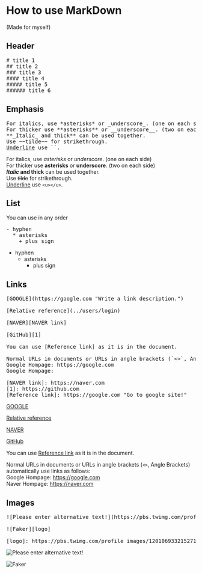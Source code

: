 # How to use MarkDown
(Made for myself)

## Header
<pre>
# title 1   
## title 2   
### title 3   
#### title 4   
##### title 5   
###### title 6
</pre>

## Emphasis
<pre>
For italics, use *asterisks* or _underscore_. (one on each side)   
For thicker use **asterisks** or __underscore__. (two on each side)   
**_Italic_ and thick** can be used together.   
Use ~~tilde~~ for strikethrough.   
<u>Underline</u> use `<u></u>`.   
</pre>
For italics, use *asterisks* or _underscore_. (one on each side)   
For thicker use **asterisks** or __underscore__. (two on each side)   
**_Italic_ and thick** can be used together.   
Use ~~tilde~~ for strikethrough.   
<u>Underline</u> use `<u></u>`.   

## List
You can use in any order
<pre>
- hyphen
  * asterisks
    + plus sign
</pre>
- hyphen
  * asterisks
    + plus sign
  
## Links
<pre>
[GOOGLE](https://google.com "Write a link description.")

[Relative reference](../users/login)

[NAVER][NAVER link]

[GitHub][1]

You can use [Reference link] as it is in the document.

Normal URLs in documents or URLs in angle brackets (`<>`, Angle Brackets) automatically use links as follows:
Google Hompage: https://google.com   
Google Hompage: <https://google.com>

[NAVER link]: https://naver.com
[1]: https://github.com
[Reference link]: https://google.com "Go to google site!"
</pre>

[GOOGLE](https://google.com "Write a link description.")

[Relative reference](../users/login)

[NAVER][NAVER link]

[GitHub][1]

You can use [Reference link] as it is in the document.

Normal URLs in documents or URLs in angle brackets (`<>`, Angle Brackets) automatically use links as follows:   
Google Hompage: https://google.com   
Naver Hompage: <https://naver.com>   

[NAVER link]: https://naver.com
[1]: https://github.com
[Reference link]: https://google.com "Go to google site!"   

## Images
<pre>
![Please enter alternative text!](https://pbs.twimg.com/profile_images/1245312387147653120/jNqMoWD0_400x400.png "Write a link description.")

![Faker][logo]

[logo]: https://pbs.twimg.com/profile_images/1201069332152717312/57qljjiB_400x400.jpg "I want to see Faker"
</pre>
![Please enter alternative text!](https://pbs.twimg.com/profile_images/1245312387147653120/jNqMoWD0_400x400.png "Write a link description.")

![Faker][logo]

[logo]: https://pbs.twimg.com/media/ET3Bc9sUcAAZzAK?format=jpg&name=medium "I want to see Faker."
